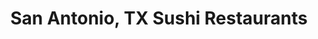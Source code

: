 ---
layout: city
title: San Antonio, TX Sushi Restaurants
permalink: /texas/san-antonio/
stateAbbr: TX
stateName: Texas
cityName: San Antonio

---